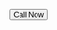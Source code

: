<!DOCTYPE html>
<html lang="en">
<head>
<meta charset="UTF-8">
<meta name="viewport" content="width=device-width, initial-scale=1.0">
<title>Phone Call Button</title>
</head>
<body>

<!-- Replace '0946402038' with the desired phone number -->
<button onclick="window.location.href = 'tel:1234567890'">Call Now</button>

</body>
</html>
